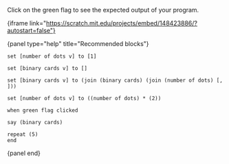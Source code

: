 Click on the green flag to see the expected output of your program.

{iframe link="https://scratch.mit.edu/projects/embed/148423886/?autostart=false"}

{panel type="help" title="Recommended blocks"}

```scratch:split:random
set [number of dots v] to [1]

set [binary cards v] to []

set [binary cards v] to (join (binary cards) (join (number of dots) [, ]))

set [number of dots v] to ((number of dots) * (2))
```

```scratch:split:random
when green flag clicked

say (binary cards)

repeat (5)
end
```

{panel end}

